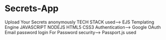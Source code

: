 # Secrets-App
Upload Your Secrets anonymously
TECH STACK used--> 
EJS Templating Engine
JAVASCRIPT
NODEJS
HTML5
CSS3
Authentication-->
Google OAuth
Email password login
For Password security-->
Passport.js used
